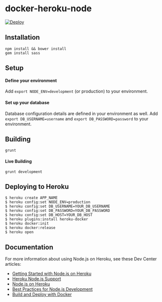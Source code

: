 # docker-heroku-node
[![Deploy](https://www.herokucdn.com/deploy/button.svg)](https://heroku.com/deploy)

## Installation
`npm install && bower install` <br/>
`gem install sass`

## Setup
#### Define your environment
Add `export NODE_ENV=development` (or production) to your environment. 

#### Set up your database
Database configuration details are defined in your environment as well. Add `export DB_USERNAME=username` and `export DB_PASSWORD=password` to your environment. 

## Building
`grunt`

#### Live Building
`grunt development`

## Deploying to Heroku

```
$ heroku create APP_NAME
$ heroku config:set NODE_ENV=production
$ heroku config:set DB_USERNAME=YOUR_DB_USERNAME
$ heroku config:set DB_PASSWORD=YOUR_DB_PASSWORD 
$ heroku config:set DB_HOST=YOUR_DB_HOST
$ heroku plugins:install heroku-docker
$ heroku docker:init
$ heroku docker:release
$ heroku open
```

## Documentation

For more information about using Node.js on Heroku, see these Dev Center articles:

- [Getting Started with Node.js on Heroku](https://devcenter.heroku.com/articles/getting-started-with-nodejs)
- [Heroku Node.js Support](https://devcenter.heroku.com/articles/nodejs-support)
- [Node.js on Heroku](https://devcenter.heroku.com/categories/nodejs)
- [Best Practices for Node.js Development](https://devcenter.heroku.com/articles/node-best-practices)
- [Build and Deploy with Docker](https://devcenter.heroku.com/articles/docker)
